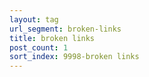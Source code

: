 ```yaml
---
layout: tag
url_segment: broken-links
title: broken links
post_count: 1
sort_index: 9998-broken links
---
```

